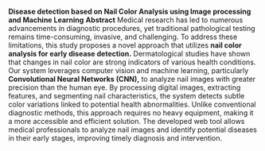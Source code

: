 **Disease detection based on Nail Color Analysis using Image processing and Machine Learning**
**Abstract**
Medical research has led to numerous advancements in diagnostic
procedures, yet traditional pathological testing remains time-consuming,
invasive, and challenging. To address these limitations, this study proposes a
novel approach that utilizes **nail color analysis for early disease detection.**
Dermatological studies have shown that changes in nail color are strong
indicators of various health conditions. Our system leverages computer
vision and machine learning, particularly **Convolutional Neural Networks
(CNN),** to analyze nail images with greater precision than the human eye. By
processing digital images, extracting features, and segmenting nail
characteristics, the system detects subtle color variations linked to potential
health abnormalities. Unlike conventional diagnostic methods, this approach
requires no heavy equipment, making it a more accessible and efficient
solution. The developed web tool allows medical professionals to analyze nail
images and identify potential diseases in their early stages, improving timely
diagnosis and intervention.
